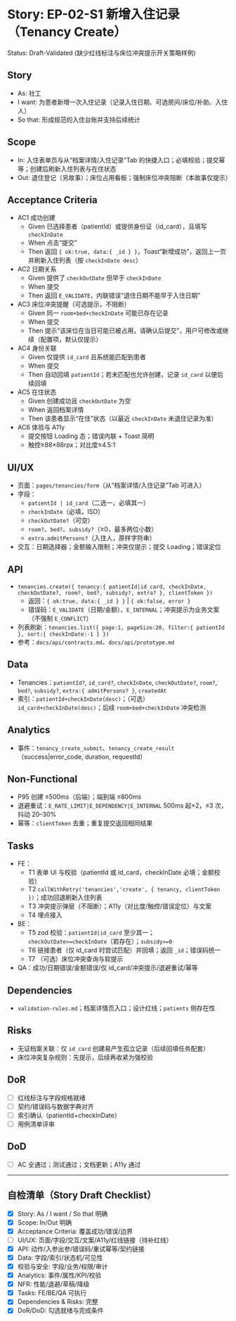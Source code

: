 # Story: EP-02-S1 新增入住记录（Tenancy Create）
Status: Draft-Validated (缺少红线标注与床位冲突提示开关策略样例)

## Story
- As: 社工
- I want: 为患者新增一次入住记录（记录入住日期、可选房间/床位/补助、入住人）
- So that: 形成规范的入住台账并支持后续统计

## Scope
- In: 入住表单页与从“档案详情/入住记录”Tab 的快捷入口；必填校验；提交幂等；创建后刷新入住列表与在住状态
- Out: 退住登记（另故事）；床位占用看板；强制床位冲突阻断（本故事仅提示）

## Acceptance Criteria
- AC1 成功创建
  - Given 已选择患者（patientId）或提供身份证（id_card），且填写 `checkInDate`
  - When 点击“提交”
  - Then 返回 `{ ok:true, data:{ _id } }`，Toast“新增成功”，返回上一页并刷新入住列表（按 `checkInDate desc`）
- AC2 日期关系
  - Given 提供了 `checkOutDate` 但早于 `checkInDate`
  - When 提交
  - Then 返回 `E_VALIDATE`，内联错误“退住日期不能早于入住日期”
- AC3 床位冲突提醒（可选提示，不阻断）
  - Given 同一 `room+bed+checkInDate` 可能已存在记录
  - When 提交
  - Then 提示“该床位在当日可能已被占用，请确认后提交”，用户可修改或继续（配置项，默认仅提示）
- AC4 身份关联
  - Given 仅提供 `id_card` 且系统能匹配到患者
  - When 提交
  - Then 自动回填 `patientId`；若未匹配也允许创建，记录 `id_card` 以便后续回填
- AC5 在住状态
  - Given 创建成功且 `checkOutDate` 为空
  - When 返回档案详情
  - Then 该患者显示“在住”状态（以最近 `checkInDate` 未退住记录为准）
- AC6 体验与 A11y
  - 提交按钮 Loading 态；错误内联 + Toast 简明
  - 触控≥88×88rpx；对比度≥4.5:1

## UI/UX
- 页面：`pages/tenancies/form`（从“档案详情/入住记录”Tab 可进入）
- 字段：
  - `patientId | id_card`（二选一，必填其一）
  - `checkInDate`（必填，ISO）
  - `checkOutDate?`（可空）
  - `room?`、`bed?`、`subsidy?`（≥0，最多两位小数）
  - `extra.admitPersons?`（入住人，原样字符串）
- 交互：日期选择器；金额输入限制；冲突仅提示；提交 Loading；错误定位

## API
- `tenancies.create({ tenancy:{ patientId|id_card, checkInDate, checkOutDate?, room?, bed?, subsidy?, extra? }, clientToken })`
  - 返回：`{ ok:true, data:{ _id } }` | `{ ok:false, error }`
  - 错误码：`E_VALIDATE`（日期/金额）、`E_INTERNAL`；冲突提示为业务文案（不强制 `E_CONFLICT`）
- 列表刷新：`tenancies.list({ page:1, pageSize:20, filter:{ patientId }, sort:{ checkInDate:-1 } })`
- 参考：`docs/api/contracts.md`、`docs/api/prototype.md`

## Data
- Tenancies：`patientId?`, `id_card?`, `checkInDate`, `checkOutDate?`, `room?`, `bed?`, `subsidy?`, `extra:{ admitPersons? }`, `createdAt`
- 索引：`patientId+checkInDate(desc)`；（可选）`id_card+checkInDate(desc)`；后续 `room+bed+checkInDate` 冲突检测

## Analytics
- 事件：`tenancy_create_submit`、`tenancy_create_result`（success|error_code, duration, requestId）

## Non-Functional
- P95 创建 ≤500ms（后端）；端到端 ≤800ms
- 退避重试：`E_RATE_LIMIT|E_DEPENDENCY|E_INTERNAL` 500ms 起×2，≤3 次，抖动 20–30%
- 幂等：`clientToken` 去重；重复提交返回相同结果

## Tasks
- FE：
  - T1 表单 UI 与校验（patientId 或 id_card，checkInDate 必填；金额校验）
  - T2 `callWithRetry('tenancies','create', { tenancy, clientToken })`；成功回退刷新入住列表
  - T3 冲突提示弹层（不阻断）；A11y（对比度/触控/错误定位）与文案
  - T4 埋点接入
- BE：
  - T5 zod 校验：`patientId|id_card` 至少其一；`checkOutDate>=checkInDate`（若存在）；`subsidy>=0`
  - T6 链接患者（仅 id_card 时尝试匹配）并回填；返回 `_id`；错误码统一
  - T7 （可选）床位冲突查询与软提示
- QA：成功/日期错误/金额错误/仅 id_card/冲突提示/退避重试/幂等

## Dependencies
- `validation-rules.md`；档案详情页入口；设计红线；`patients` 侧存在性

## Risks
- 无证档案关联：仅 `id_card` 创建易产生孤立记录（后续回填任务配套）
- 床位冲突复杂规则：先提示，后续再收紧为强校验

## DoR
- [ ] 红线标注与字段规格就绪
- [ ] 契约/错误码与数据字典对齐
- [ ] 索引确认（patientId+checkInDate）
- [ ] 用例清单评审

## DoD
- [ ] AC 全通过；测试通过；文档更新；A11y 通过

---

## 自检清单（Story Draft Checklist）
- [x] Story: As / I want / So that 明确
- [x] Scope: In/Out 明确
- [x] Acceptance Criteria: 覆盖成功/错误/边界
- [ ] UI/UX: 页面/字段/交互/文案/A11y/红线链接（待补红线）
- [x] API: 动作/入参出参/错误码/重试幂等/契约链接
- [x] Data: 字段/索引/状态机/可见性
- [x] 校验与安全: 字段/业务/权限/审计
- [x] Analytics: 事件/属性/KPI/校验
- [x] NFR: 性能/退避/草稿/降级
- [x] Tasks: FE/BE/QA 可执行
- [x] Dependencies & Risks: 完整
- [x] DoR/DoD: 勾选就绪与完成条件
